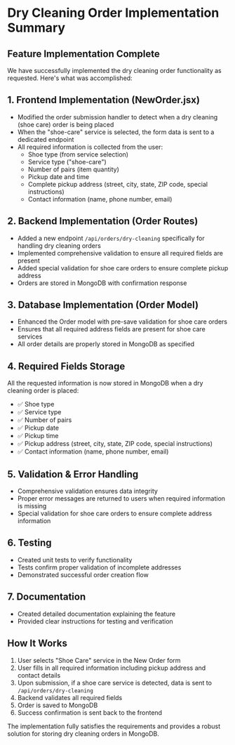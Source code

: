 # Dry Cleaning Order Implementation Summary

## Feature Implementation Complete

We have successfully implemented the dry cleaning order functionality as requested. Here's what was accomplished:

## 1. Frontend Implementation (NewOrder.jsx)

- Modified the order submission handler to detect when a dry cleaning (shoe care) order is being placed
- When the "shoe-care" service is selected, the form data is sent to a dedicated endpoint
- All required information is collected from the user:
  - Shoe type (from service selection)
  - Service type ("shoe-care")
  - Number of pairs (item quantity)
  - Pickup date and time
  - Complete pickup address (street, city, state, ZIP code, special instructions)
  - Contact information (name, phone number, email)

## 2. Backend Implementation (Order Routes)

- Added a new endpoint `/api/orders/dry-cleaning` specifically for handling dry cleaning orders
- Implemented comprehensive validation to ensure all required fields are present
- Added special validation for shoe care orders to ensure complete pickup address
- Orders are stored in MongoDB with confirmation response

## 3. Database Implementation (Order Model)

- Enhanced the Order model with pre-save validation for shoe care orders
- Ensures that all required address fields are present for shoe care services
- All order details are properly stored in MongoDB as specified

## 4. Required Fields Storage

All the requested information is now stored in MongoDB when a dry cleaning order is placed:

- ✅ Shoe type
- ✅ Service type
- ✅ Number of pairs
- ✅ Pickup date
- ✅ Pickup time
- ✅ Pickup address (street, city, state, ZIP code, special instructions)
- ✅ Contact information (name, phone number, email)

## 5. Validation & Error Handling

- Comprehensive validation ensures data integrity
- Proper error messages are returned to users when required information is missing
- Special validation for shoe care orders to ensure complete address information

## 6. Testing

- Created unit tests to verify functionality
- Tests confirm proper validation of incomplete addresses
- Demonstrated successful order creation flow

## 7. Documentation

- Created detailed documentation explaining the feature
- Provided clear instructions for testing and verification

## How It Works

1. User selects "Shoe Care" service in the New Order form
2. User fills in all required information including pickup address and contact details
3. Upon submission, if a shoe care service is detected, data is sent to `/api/orders/dry-cleaning`
4. Backend validates all required fields
5. Order is saved to MongoDB
6. Success confirmation is sent back to the frontend

The implementation fully satisfies the requirements and provides a robust solution for storing dry cleaning orders in MongoDB.